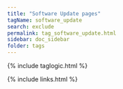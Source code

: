 ```yaml
---
title: "Software Update pages"
tagName: software_update
search: exclude
permalink: tag_software_update.html
sidebar: doc_sidebar
folder: tags
---
```

{% include taglogic.html %}

{% include links.html %}

